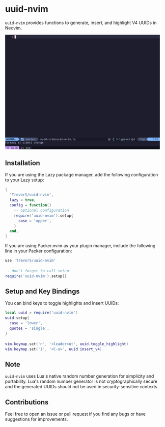 # uuid-nvim

`uuid-nvim` provides functions to generate, insert, and highlight V4 UUIDs in Neovim.

![demo](media/uuid-nvim.gif)

## Installation

If you are using the Lazy package manager, add the following configuration to your Lazy setup:

```lua
{
  'TrevorS/uuid-nvim',
  lazy = true,
  config = function()
    -- optional configuration
    require('uuid-nvim').setup{
      case = 'upper',
    }
  end,
}
```

If you are using Packer.nvim as your plugin manager, include the following line in your Packer configuration:

```lua
use 'TrevorS/uuid-nvim'

-- don't forget to call setup
require('uuid-nvim').setup{}
```

## Setup and Key Bindings

You can bind keys to toggle highlights and insert UUIDs:

```lua
local uuid = require('uuid-nvim')
uuid.setup{
  case = 'lower',
  quotes = 'single',
}

vim.keymap.set('n', '<leader>ut', uuid.toggle_highlight)
vim.keymap.set('i', '<C-u>', uuid.insert_v4)
```

## Note

`uuid-nvim` uses Lua's native random number generation for simplicity and portability. Lua's random number generator is not cryptographically secure and the generated UUIDs should not be used in security-sensitive contexts.

## Contributions

Feel free to open an issue or pull request if you find any bugs or have suggestions for improvements.
